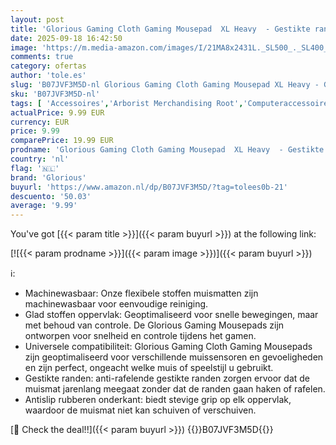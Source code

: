 ```yaml
---
layout: post
title: 'Glorious Gaming Cloth Gaming Mousepad  XL Heavy  - Gestikte randen  glad oppervlak voor snelheid en controle  antislipbasis  machinewasbaar  XL Heavy  460 x 410 x 5 mm  - Zwart'
date: 2025-09-18 16:42:50
image: 'https://m.media-amazon.com/images/I/21MA8x2431L._SL500_._SL400_.jpg'
comments: true
category: ofertas
author: 'tole.es'
slug: 'B07JVF3M5D-nl Glorious Gaming Cloth Gaming Mousepad XL Heavy - Gestikte...'
sku: 'B07JVF3M5D-nl'
tags: [ 'Accessoires','Arborist Merchandising Root','Computeraccessoires','Computers, onderdelen & accessoires','Elektronica','Muismatten','Self Service','Special Features Stores','Toetsenbord- & muisaccessoires','Toetsenborden, muizen & invoerapparaten','be0c145d-645e-47ab-b638-53e8112e3d67_0','be0c145d-645e-47ab-b638-53e8112e3d67_3301','be0c145d-645e-47ab-b638-53e8112e3d67_7201','glorious','🇳🇱', ]
actualPrice: 9.99 EUR
currency: EUR
price: 9.99
comparePrice: 19.99 EUR
prodname: 'Glorious Gaming Cloth Gaming Mousepad  XL Heavy  - Gestikte randen  glad oppervlak voor snelheid en controle  antislipbasis  machinewasbaar  XL Heavy  460 x 410 x 5 mm  - Zwart'
country: 'nl'
flag: '🇳🇱'
brand: 'Glorious'
buyurl: 'https://www.amazon.nl/dp/B07JVF3M5D/?tag=tolees0b-21'
descuento: '50.03'
average: '9.99'
---
```


You've got [{{< param title >}}]({{< param buyurl >}}) at the following link:

[![{{< param prodname >}}]({{< param image >}})]({{< param buyurl >}})

ℹ️:

- Machinewasbaar: Onze flexibele stoffen muismatten zijn machinewasbaar voor eenvoudige reiniging.
- Glad stoffen oppervlak: Geoptimaliseerd voor snelle bewegingen, maar met behoud van controle. De Glorious Gaming Mousepads zijn ontworpen voor snelheid en controle tijdens het gamen.
- Universele compatibiliteit: Glorious Gaming Cloth Gaming Mousepads zijn geoptimaliseerd voor verschillende muissensoren en gevoeligheden en zijn perfect, ongeacht welke muis of speelstijl u gebruikt.
- Gestikte randen: anti-rafelende gestikte randen zorgen ervoor dat de muismat jarenlang meegaat zonder dat de randen gaan haken of rafelen.
- Antislip rubberen onderkant: biedt stevige grip op elk oppervlak, waardoor de muismat niet kan schuiven of verschuiven.

[🛒 Check the deal!!]({{< param buyurl >}})
{{<world>}}B07JVF3M5D{{</world>}}

